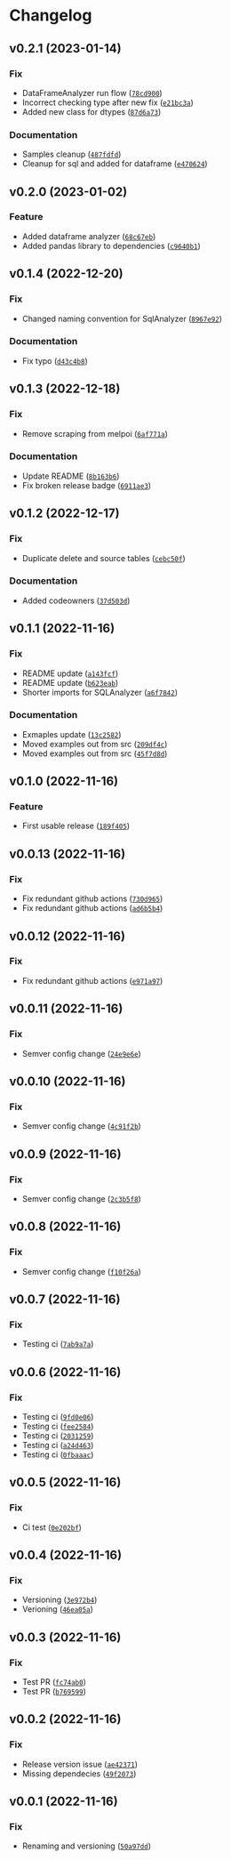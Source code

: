 # Changelog

<!--next-version-placeholder-->

## v0.2.1 (2023-01-14)
### Fix
* DataFrameAnalyzer run flow ([`78cd900`](https://github.com/la0bing/melpoi/commit/78cd900756ded5ed3607a111678d51edbf5fb8b5))
* Incorrect checking type after new fix ([`e21bc3a`](https://github.com/la0bing/melpoi/commit/e21bc3aed8bd2f74d076b53cd657dc73bd08c044))
* Added new class for dtypes ([`87d6a73`](https://github.com/la0bing/melpoi/commit/87d6a73c7db943dc906e3b24ea59a179d60b1a64))

### Documentation
* Samples cleanup ([`487fdfd`](https://github.com/la0bing/melpoi/commit/487fdfd86cea6bb770f307c2e591efdfe3d9718e))
* Cleanup for sql and added for dataframe ([`e470624`](https://github.com/la0bing/melpoi/commit/e470624179431b8b921fb34f5e1bf11248af1e89))

## v0.2.0 (2023-01-02)
### Feature
* Added dataframe analyzer ([`68c67eb`](https://github.com/la0bing/melpoi/commit/68c67ebd67ee761e8d38a7d196853695c137e45d))
* Added pandas library to dependencies ([`c9640b1`](https://github.com/la0bing/melpoi/commit/c9640b1ab4431e310a377ac1cce91e9a87431434))

## v0.1.4 (2022-12-20)
### Fix
* Changed naming convention for SqlAnalyzer ([`8967e92`](https://github.com/la0bing/melpoi/commit/8967e92b292f56db335e9f7e813aab9e7dd85233))

### Documentation
* Fix typo ([`d43c4b8`](https://github.com/la0bing/melpoi/commit/d43c4b8782158738c4120163f5382a31f1e2f126))

## v0.1.3 (2022-12-18)
### Fix
* Remove scraping from melpoi ([`6af771a`](https://github.com/la0bing/melpoi/commit/6af771a5f5e1f62a69226975c5a759bdf044673a))

### Documentation
* Update README ([`8b163b6`](https://github.com/la0bing/melpoi/commit/8b163b6167a344b1d4eb0f1d701e2ce93c1cbcfd))
* Fix broken release badge ([`6911ae3`](https://github.com/la0bing/melpoi/commit/6911ae30753d7b94ead520d6dcbe6e46b2554c3a))

## v0.1.2 (2022-12-17)
### Fix
* Duplicate delete and source tables ([`cebc50f`](https://github.com/la0bing/melpoi/commit/cebc50fedd2bb6b471f290b5d6b984b5af2ff030))

### Documentation
* Added codeowners ([`37d503d`](https://github.com/la0bing/melpoi/commit/37d503d554f6314672d1b3834458a87094c51dba))

## v0.1.1 (2022-11-16)
### Fix
* README update ([`a143fcf`](https://github.com/la0bing/melpoi/commit/a143fcfd18aeb07768b1a431299ea5b42d3c3275))
* README update ([`b623eab`](https://github.com/la0bing/melpoi/commit/b623eab931df29e29dfcdcabdcd3db7a076ce925))
* Shorter imports for SQLAnalyzer ([`a6f7842`](https://github.com/la0bing/melpoi/commit/a6f7842cb427e8cb6374223a347732fc3eb787b5))

### Documentation
* Exmaples update ([`13c2582`](https://github.com/la0bing/melpoi/commit/13c2582bfab5554c8475b605acd805fa6693bb75))
* Moved examples out from src ([`209df4c`](https://github.com/la0bing/melpoi/commit/209df4ceaca45d968b62d26ecf3bd47097cf94cc))
* Moved examples out from src ([`45f7d8d`](https://github.com/la0bing/melpoi/commit/45f7d8def99b6e8d696f4825796243928022c1d4))

## v0.1.0 (2022-11-16)
### Feature
* First usable release ([`189f405`](https://github.com/la0bing/melpoi/commit/189f40599088d01a7be6d823c23602e5b2ecf81c))

## v0.0.13 (2022-11-16)
### Fix
* Fix redundant github actions ([`730d965`](https://github.com/la0bing/melpoi/commit/730d96515c0ac490a3972666b54f5b1d8ca0c476))
* Fix redundant github actions ([`ad6b5b4`](https://github.com/la0bing/melpoi/commit/ad6b5b4bc224969c167d873cfc7efdd155e144a2))

## v0.0.12 (2022-11-16)
### Fix
* Fix redundant github actions ([`e971a97`](https://github.com/la0bing/melpoi/commit/e971a97438d82079399f266b68fb20128c655925))

## v0.0.11 (2022-11-16)
### Fix
* Semver config change ([`24e9e6e`](https://github.com/la0bing/melpoi/commit/24e9e6e9d3c2959c4ad0f6119a28cf8946797874))

## v0.0.10 (2022-11-16)
### Fix
* Semver config change ([`4c91f2b`](https://github.com/la0bing/melpoi/commit/4c91f2b86c7c83cbd7956b1f619ba749e37be7aa))

## v0.0.9 (2022-11-16)
### Fix
* Semver config change ([`2c3b5f8`](https://github.com/la0bing/melpoi/commit/2c3b5f8001d11f762b799dbdc7bb9237c0461c76))

## v0.0.8 (2022-11-16)
### Fix
* Semver config change ([`f10f26a`](https://github.com/la0bing/melpoi/commit/f10f26afd99eb148530b4fff8786896813d6669b))

## v0.0.7 (2022-11-16)
### Fix
* Testing ci ([`7ab9a7a`](https://github.com/la0bing/melpoi/commit/7ab9a7ab207b7fcd738174c4a052a73f72c34ec0))

## v0.0.6 (2022-11-16)
### Fix
* Testing ci ([`9fd0e06`](https://github.com/la0bing/melpoi/commit/9fd0e062f282b67546f68ca5084097e3f901b248))
* Testing ci ([`fee2584`](https://github.com/la0bing/melpoi/commit/fee258420d28a8bb2f2df0acfdad9ffe35f7eee3))
* Testing ci ([`2031259`](https://github.com/la0bing/melpoi/commit/20312590865f2c16cf47ddf65eaad20d8b8ec0fd))
* Testing ci ([`a24d463`](https://github.com/la0bing/melpoi/commit/a24d46315af21b2ffb3d42abc96471b3c460fe65))
* Testing ci ([`0fbaaac`](https://github.com/la0bing/melpoi/commit/0fbaaac8a82b3da4a81175fe7c18806ed876c63b))

## v0.0.5 (2022-11-16)
### Fix
* Ci test ([`0e202bf`](https://github.com/la0bing/melpoi/commit/0e202bf55e274605c193b55e5bf8cc225cf682c7))

## v0.0.4 (2022-11-16)
### Fix
* Versioning ([`3e972b4`](https://github.com/la0bing/melpoi/commit/3e972b464dda807247a0b1eb827fc59a1f6c99dc))
* Verioning ([`46ea05a`](https://github.com/la0bing/melpoi/commit/46ea05a59804afa98f2c8e289661f80200337c71))

## v0.0.3 (2022-11-16)
### Fix
* Test PR ([`fc74ab0`](https://github.com/la0bing/melpoi/commit/fc74ab0b86a2afd104bf1f3b5999bd1519a98cee))
* Test PR ([`b769599`](https://github.com/la0bing/melpoi/commit/b769599f32df5c6c392600d12892e111850063da))

## v0.0.2 (2022-11-16)
### Fix
* Release version issue ([`ae42371`](https://github.com/la0bing/melpoi/commit/ae42371f6b0473b77d9a0b2e198bff45996a7797))
* Missing dependecies ([`49f2073`](https://github.com/la0bing/melpoi/commit/49f2073479aaf49db9a3d13510cbf95d07181aa1))

## v0.0.1 (2022-11-16)
### Fix
* Renaming and versioning ([`50a97dd`](https://github.com/la0bing/melpy/commit/50a97dd83f62d393c568ccd9151c004b5d57b70e))
